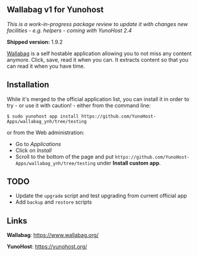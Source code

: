 Wallabag v1 for Yunohost
------------------------

*This is a work-in-progress package review to update it with changes
new facilities - e.g. helpers - coming with YunoHost 2.4*

**Shipped version:** 1.9.2

[Wallabag](https://www.wallabag.org/) is a self hostable application allowing
you to not miss any content anymore. Click, save, read it when you can. It
extracts content so that you can read it when you have time.

## Installation

While it's merged to the official application list, you can install it in order
to try - or use it with caution! - either from the command line:

    $ sudo yunohost app install https://github.com/YunoHost-Apps/wallabag_ynh/tree/testing

or from the Web administration:

  * Go to *Applications*
  * Click on *Install*
  * Scroll to the bottom of the page and put `https://github.com/YunoHost-Apps/wallabag_ynh/tree/testing`
    under **Install custom app**.

## TODO ##

 * Update the `upgrade` script and test upgrading from current official app
 * Add `backup` and `restore` scripts

## Links ##

**Wallabag**: https://www.wallabag.org/

**YunoHost**: https://yunohost.org/
